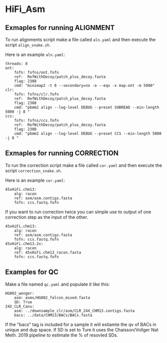 # HiFi_Asm


## Exmaples for running ALIGNMENT

To run alignments script make a file called `aln.yaml` and then execute the script `align_snake.sh`. 

Here is an example `aln.yaml`:
```
threads: 8
ont:
    fofn: fofns/ont.fofn
    ref:  RefWithDecoy/patch_plus_decoy.fasta
    flag: 2308
    cmd: "minimap2 -t 8 --secondary=no -a --eqx -x map-ont -m 5000"
clr:
    fofn: fofns/clr.fofn
    ref:  RefWithDecoy/patch_plus_decoy.fasta
    flag: 2308
    cmd: "pbmm2 align --log-level DEBUG --preset SUBREAD --min-length 5000 -j 8 "
ccs:
    fofn: fofns/ccs.fofn
    ref:  RefWithDecoy/patch_plus_decoy.fasta
    flag: 2308
    cmd: "pbmm2 align --log-level DEBUG --preset CCS --min-length 5000 -j 8 "

```



## Exmaples for running CORRECTION

To run the correction script make a file called `cor.yaml` and then execute the script `correction_snake.sh`. 

Here is an example `cor.yaml`:

```
45xHiFi.chm13:
    alg: racon
    ref: asm/asm.contigs.fasta
    fofn: ccs.fastq.fofn
```

If you want to run correction twice you can simple use to output of one correction step as the input of the other. 

```
45xHiFi.chm13:
    alg: racon
    ref: asm/asm.contigs.fasta
    fofn: ccs.fastq.fofn
45xHiFi.chm13.2x:
    alg: racon
    ref: 45xHiFi.chm13_racon.fasta
    fofn: ccs.fastq.fofn
```

## Examples for QC
Make a file named `qc.yaml` and populate it like this:
```
HG002_wenger:
    asm: asms/HG002_falcon_mixed.fasta
	SD: True
24X_CLR_Canu:
    asm: ../downsample_clr/asm/CLR_24X_CHM13.contigs.fasta
    bacs: ../data/CHM13/BACs/BACs.fasta
```
If the "bacs" tag is included for a sample it will estiamte the qv of BACs in unique and dup space.
If SD is set to Ture it uses the Chaisson/Vollger Nat Meth. 2019 pipeline to estimate the % of resovled SDs.



